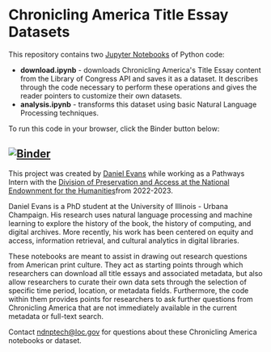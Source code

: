 # Chronicling America Title Essay Datasets
This repository contains two [Jupyter Notebooks](https://jupyter.org/) of Python code:

- **download.ipynb** - downloads Chronicling America's Title Essay content from the Library of Congress API and saves it as a dataset. It describes through the code necessary to perform these operations and gives the reader pointers to customize their own datasets.
- **analysis.ipynb** - transforms this dataset using basic Natural Language Processing techniques. 

To run this code in your browser, click the Binder button below:

[![Binder](https://mybinder.org/badge_logo.svg)](https://mybinder.org/v2/gh/danieljohnevans/chronamdatasets/HEAD)
--------

This project was created by [Daniel Evans](https://github.com/danieljohnevans) while working as a Pathways Intern with the [Division of Preservation and Access at the National Endownment for the Humanities](https://www.neh.gov/divisions/preservation)from 2022-2023.

Daniel Evans is a PhD student at the University of Illinois - Urbana Champaign. His research uses natural language processing and machine learning to explore the history of the book, the history of computing, and digital archives. More recently, his work has been centered on equity and access, information retrieval, and cultural analytics in digital libraries.



These notebooks are meant to assist in drawing out research questions from American print culture. They act as starting points through which researchers can download all title essays and associated metadata, but also allow researchers to curate their own data sets through the selection of specific time period, location, or metadata fields. Furthermore, the code within them provides points for researchers to ask further questions from Chronicling America that are not immediately available in the current metadata or full-text search.

Contact ndnptech@loc.gov for questions about these Chronicling America notebooks or dataset.